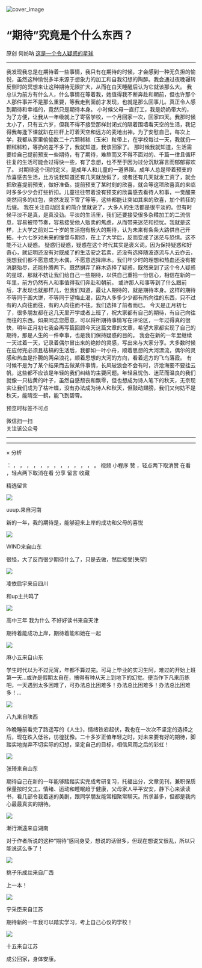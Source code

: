 ![cover_image](https://mmbiz.qpic.cn/mmbiz_jpg/UF0iaTnc0u76le7nLDK9yOGV2IeicPbSU4PaBQSeibRm2RnqmtNgZxr4HRIHDhhWrGKBMcOiaRSk8xiaRClK0lzpscQ/0?wx_fmt=jpeg)

#  “期待”究竟是个什么东西？

原创  何妨呐  [ 这是一个令人疑惑的星球 ](javascript:void\(0\);)

__ _ _ _ _

我发现我总是在期待着一些事情，我只有在期待的时候，才会感到一种无负担的愉悦，虽然这种愉悦多半来源于想象力的加工和自我幻想的陶醉。我会通过夜晚辗转反侧时的冥想来让这种期待无限扩大，从而在白天睡醒后认为它就该那么大。
我总认为前方有什么人，什么事情在等着我，她值得我不断奔赴和朝前，但也许那个人那件事并不是那么重要，等我走到面前才发现，也就是那么回事儿。真正令人感到期待和幸福的，竟然只是期待本身。
小时候父母一直打工，我是奶奶带大的，为了方便，让我从一年级就上了寄宿学校，一个月回家一次，回家四天。我那时候太小了，只有五六岁，但我不得不接受那样封闭式的隔着围墙看天空的生活，我记得我每逢下课就趴在栏杆上盯着天空和远方的麦地出神。为了安慰自己，每次上学，我都从家里偷偷数二十六颗秫秫（玉米）粒带上，在学校每过一天，我就扔一颗秫秫粒，等扔的差不多了，我就知道，我该回家了。
那时候我就知道，生活需要给自己提前预支一些期待，有了期待，难熬而又不得不面对的、千篇一律且循环往复的生活可能会过得快一些，有了念想，也不至于因为过分沉默寡言而郁郁寡欢了。
对期待这个词的定义，是成年人和儿童的一道界限。成年人总是带着预支的欣喜感去生活，比方说我知道还有几天就放假了，或者还有几天就发工资了，就会把欣喜提前预支，做好准备。提前预支了某时刻的欣喜，就会等这项欣喜真的来临时多多少少会打些折扣。儿童往往带着没有预支的欣喜感去看待人和事，一觉醒来突然间多的红包，突然发现下雪了等等，这些都能让突如其来的欣喜，加个若狂的后缀。
我在关注自动回复的简介里就说了，大多人的生活都是很平淡的。但有时候平淡不是真，是真没劲。平淡的生活里，我们还要接受很多杂糅加工的二流信息，容易被带节奏，容易接受他人贩卖的焦虑，从而带来迷茫和担忧。我就是这样，上大学之前对二十岁的生活抱有极大的期待，认为未来有条条大路供自己开拓，十六七岁对未来的憧憬与期待，在上了大学后，反而变成了迷茫与恐惧。这不能不让人疑惑。
疑惑归疑惑，疑惑在这个时代其实是褒义词。因为保持疑惑和好奇心，就证明还没有对既成了的生活安之若素，还没有选择随波逐流与人云亦云，我想我们都不愿意成为木偶，不愿意选择麻木。我们年少时的理想和热血还没有被消磨殆尽，还能扑腾两下。既然摒弃了麻木选择了疑惑，既然来到了这个令人疑惑的星球，那就不妨让我们给自己一些期待，以供自己重拾一份信心，相信在新的一年里，前方仍然有人和事值得我们奔赴和朝前。
或许那人和事等到了什么跟前后，才发现也就那样儿，但我们知道，最让人期待的，就是期待本身。这样的期待不等同于画大饼，不等同于望梅止渴，因为人多多少少都有所向往的东西，只不过有的人向往而往，有的人向往而不往。我们选择了前者而已。
今天是正月初七了，很多朋友都在这几天里开学或者上班了，祝大家都有自己的期待，有自己向往而往的东西。如果同志您愿意，可以将所期待事情写在评论区，一年过得真的很快，明年正月初七我会再写篇回顾今天这篇文章的文章，希望大家都实现了自己的期待，那是人生的一件幸事，也是我们保持疑惑的目的。
我会在新的一年里继续一天过着一天，记录着偶尔冒出来的绝妙的灵感，写出来与大家分享。大多数时候在应付完必须且枯槁的生活后，我都如一叶小舟，顺着思想的大河漂流，偶尔的灵感和热血是扑腾的两朵浪花，顺着思想的大河的方向，看着远方的飞鸟落霞。
有时候不是为了某个结果而去做某件事情，长风破浪会不会有时，济沧海要不要挂云帆，这些都不应该是年轻的我们纠结的主要问题。年轻且忧伤、迷茫而温良的我们就像一只枯黄的叶子，虽然自感颓丧和飘零，但也想成为诗人笔下的秋天，无奈现实让我们成为了枯叶蝶，没有办法成为诗人和秋天，但鼓动翅膀，我们又何妨不是秋天，能晴空一鹤，能飞到碧霄。

  

预览时标签不可点

微信扫一扫  
关注该公众号





****



****



×  分析

：  ，  ，  ，  ，  ，  ，  ，  ，  ，  ，  ，  ，  。  视频  小程序  赞  ，轻点两下取消赞  在看  ，轻点两下取消在看
分享  留言  收藏

精选留言

![](http://wx.qlogo.cn/mmopen/k0Ue4mIpaVib2FibUrreDYO8yZvBy9icaoUBrlP8sd8PjAJpZb5oCQnlUk0xUDPDYumCickjZsUc7YKajrgJOrGyJdKkPMzuYibt7Ipz9l5Zsguaq3icnXQYYa6cSliaTmRicgKz/64)

uuup.来自河南

新的一年，我的期待是，能够迎来上岸的成功和父母的喜悦

![](http://wx.qlogo.cn/mmopen/n6tINRGwUZX1yg1fR3sv4Yuht8kkUjeptUt4mtCnmtuIVErbAdtDOFYGQ0z4EefBNula3wRFSiaJ7lia7aQjCfBYaicwmsk6WnglHPA8ViaUHfBuqI7jpMuVftaLN6Nt5IVs/64)

WIND来自山东

很怪，大了反而很少期待什么了，只是去做，然后接受[失望]

![](http://wx.qlogo.cn/mmopen/O9pEic1aHxeZhXChmXGibLFwWSeUOeVeBicd6nkmQNicN1ibL7TP5QrRe2nlibP78AOKtdEVMSbJcYaa5rTd4a3TEcjuN7jpIHZGC0/64)

凌依启宇来自四川

和up主共鸣了

![](http://wx.qlogo.cn/mmopen/O9pEic1aHxeYkcqwlY1VHonscDlB3GbSHVZG3MiasKia0q0icmOFvAhWznrjO0LRMltIok08Mpx3jueRqrfht0VTAyPica7p0G99X/64)

高中三年 我为什么 不好好读书来自天津

期待着能成功上岸，期待着能和她在一起

![](http://wx.qlogo.cn/mmopen/k0Ue4mIpaV9tDxS2Am5q0RqHmQ9XQkpM7L0q2cvYPibpqoapscic8SNY0CdrKQqn1PNFPVWSrY9ibBEuthrBUeLPFkoibD3Zia5AoCO2BPNQQia9nIlvOXMmQicrksFQjsUguibp/64)

麻小五来自山东

学生时代以为不过元宵，年都不算过完。可马上毕业的实习生阿，难过的开始上班第一天…或许是假期太自在，搞得有种从天上到地下的幻觉。便当作下凡来历练吧，一天遇到太多困难了，可办法总比困难多！办法总比困难多！办法总比困难多！…

![](http://wx.qlogo.cn/mmopen/PiajxSqBRaEIyTrt5I8OF1vQAQuOaj1iaXncGibpTOLbMTWPdPCTXmvkIaNvTDaKDeBIyZN9R3YUhP0B5icdicr64hpU0pEOiaDC7TLGVl2NLQIeLLr3dqxl8CTUXHeP9dD0jh/64)

八九来自陕西

昨晚睡前看完了路遥写的《人生》，情绪铁宕起伏，我也在一次次不坚定的选择之后，现在跌入低谷，彷徨犹豫。二十多岁正值年轻之时，对未来要有好的期待，脚踏实地抛弃不切实际的幻想，坚定自己的目标，相信风雨之后的彩虹！

![](http://wx.qlogo.cn/mmopen/k0Ue4mIpaVibzVyzdcGrO02B1KxSHDPjuDdqK665kcqVuibpGUiaQZEE0icicSicfahRXKgM47chpM7pB7l94ia2Zaiaq9lPXhT5lR16WeVkX92qoUicnI5WASy2FjkPwrpPOicqLI/64)

张琦来自山东

期待自己在新的一年能够踏踏实实完成考研复习，托福出分，文章见刊，兼职保质保量按时交工，情绪、运动和睡眠趋于健康，父母家人平平安安，静下心来读读书，看几部令我着迷的美剧，跟同学朋友能常相聚常聊天。所求甚多，但都是我内心最最真实的期待。

![](http://wx.qlogo.cn/mmopen/O9pEic1aHxebDHIVj1TtRCFmGnrnsaj2vQxq7T3NIW4mW1I6Z5LlNcB1mbDgDnH77jQeSE8skjXcCVCr8WPXk2Iicwg8I2qko2/64)

漸行漸遠来自湖南

对于作者所说的这种“期待”感同身受，想说的话很多，但现在想说又很乱，所以只能说这么多了！

![](http://wx.qlogo.cn/mmopen/ajNVdqHZLLDxsQE8yIUvh5NQJn5euqnpKmiafzsFkuETuBNNx5FFiaKvWpuYbXHIh4uAR0uF8zLibgjh8n4bK245Or8GKhgpQm2cbeQml1YApkoTtfORUMGsMsEzrZnLs9A/64)

挑子乐成丝来自广西

上一本！

![](http://wx.qlogo.cn/mmopen/O9pEic1aHxebezua5Lz7EWBIe64C7iaSHyYk76Qq5RG7nqyqzUkTeHm8ibRQ1XmNPbmsjr5YIGgoZtOGwwLvUb9xQcPbLsRbtkG/64)

宁采臣来自江苏

期待新的一年我可以踏实学习，考上自己心仪的学校！

![](http://wx.qlogo.cn/mmopen/ajNVdqHZLLBHmbnkQib5885zW1dRQr8wWXHZicEJwnicHkZ8zmFxxGcwkY9ibp2fDN4vzVQ8aWOhd53blpsyB7CLibQ/64)

十五来自江苏

成公回家，身体安康。

